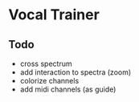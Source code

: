 # Vocal Trainer

## Todo
- cross spectrum
- add interaction to spectra (zoom)
- colorize channels
- add midi channels (as guide)
